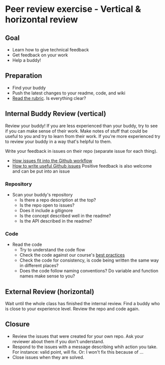 # Peer review exercise - Vertical & horizontal review

## Goal
- Learn how to give technical feedback
- Get feedback on your work
- Help a buddy!

## Preparation
- Find your buddy
- Push the latest changes to your readme, code, and wiki
- [Read the rubric](https://icthva.sharepoint.com/:x:/r/sites/FDMCI_EDU__CMD20_21_Minor_Web_5i7j73jt/_layouts/15/doc2.aspx?sourcedoc=%7BE5B6692B-AEAB-4BE3-AD61-71984BDD0C5D%7D&file=WAFS%202021%20Rubric.xlsx&action=edit&mobileredirect=true&wdPreviousSession=3750dff9-2513-4430-982d-1aca764d1bd5&wdOrigin=TEAMS-ELECTRON.teams.undefined). Is everything clear?

## Internal Buddy Review (vertical)
Review your buddy! If you are less experienced than your buddy, try to see if you can make sense of their work. Make notes of stuff that could be useful to you and try to learn from their work.
If you're more experienced try to review your buddy in a way that's helpful to them.

Write your feedback in issues on their repo (separate issue for each thing). 
- [How issues fit into the Github workflow](https://guides.github.com/features/issues/)
- [How to write useful Github issues](https://upthemes.com/blog/2014/02/writing-useful-github-issues/)
Positive feedback is also welcome and can be put into an issue

### Repository
- Scan your buddy's repository
    + Is there a repo description at the top?
    + Is the repo open to issues?
    + Does it include a gitignore
    + Is the concept described well in the readme?
    + Is the API described in the readme?

### Code
- Read the code
    + Try to understand the code flow
    + Check the code against our course's [best practices](https://github.com/cmda-minor-web/best-practices/blob/master/web-app-from-scratch.md)
    + Check the code for consistency, is code being written the same way in different places?
    + Does the code follow naming conventions? Do variable and function names make sense to you?

## External Review (horizontal)
Wait until the whole class has finished the internal review.
Find a buddy who is close to your experience level. Review the repo and code again.

## Closure
- Review the issues that were created for your own repo. Ask your reviewer about them if you don't understand.
- Respond to the issues with a message describing whih action you take. For instance: valid point, will fix. Or: I won't fix this because of ...
- Close issues when they are solved.

